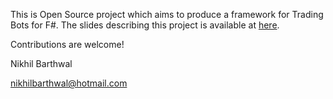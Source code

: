 This is Open Source project which aims to produce a framework for Trading Bots for F#. The slides describing this project is available at [here](https://www.nikhilbarthwal.com/Trading.pdf).

Contributions are welcome!



Nikhil Barthwal

[nikhilbarthwal@hotmail.com](mailto:nikhilbarthwal@hotmail.com)
